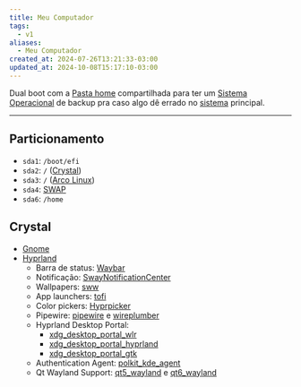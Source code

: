 ```yaml
---
title: Meu Computador
tags:
  - v1
aliases:
  - Meu Computador
created_at: 2024-07-26T13:21:33-03:00
updated_at: 2024-10-08T15:17:10-03:00
---
```


Dual boot com a [Pasta home](../atomos/2024/07/14/Pasta_home.md) compartilhada para ter um [Sistema Operacional](../sementes/2024/07/07/Sistema_Operacional.md) de backup pra caso algo dê errado no [sistema](../sementes/2024/07/07/Sistema_Operacional.md) principal.

---

## Particionamento
- `sda1`: `/boot/efi`
- `sda2`: `/` ([Crystal](../atomos/2024/08/10/Crystal%20Linux.md))
- `sda3`: `/` ([Arco Linux](../sementes/2024/07/07/Arco_Linux.md))
- `sda4`: [SWAP](../atomos/2024/07/14/SWAP.md)
-  `sda6`: `/home` 

## Crystal
- [Gnome](../entrada/2024/08/10/Gnome.md)
- [Hyprland](../entrada/2024/08/10/Hyprland.md)
	- Barra de status: [Waybar](../entrada/2024/08/11/Waybar.md)
	- Notificação: [SwayNotificationCenter](../entrada/2024/08/10/SwayNotificationCenter.md)
	- Wallpapers: [sww](../entrada/2024/08/12/sww.md)
	- App launchers: [tofi](../entrada/2024/08/11/tofi.md)
	- Color pickers: [Hyprpicker](../entrada/2024/08/11/Hyprpicker.md)
	- Pipewire: [pipewire](../entrada/2024/08/11/pipewire.md) e [wireplumber](../entrada/2024/08/11/wireplumber.md)
	- Hyprland Desktop Portal: 
		- [xdg_desktop_portal_wlr](../entrada/2024/08/11/xdg_desktop_portal_wlr.md)
		- [xdg_desktop_portal_hyprland](../entrada/2024/08/11/xdg_desktop_portal_hyprland.md)
		- [xdg_desktop_portal_gtk](../entrada/2024/08/11/xdg_desktop_portal_gtk.md)
	- Authentication Agent: [polkit_kde_agent](../entrada/2024/08/11/polkit_kde_agent.md)
	- Qt Wayland Support: [qt5_wayland](../entrada/2024/08/11/qt5_wayland.md) e [qt6_wayland](../entrada/2024/08/11/qt6_wayland.md)